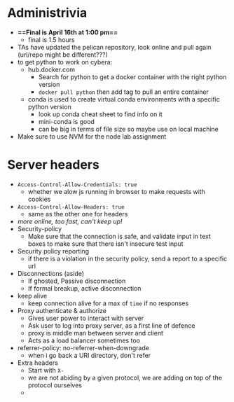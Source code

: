 # Administrivia
- **==Final is April 16th at 1:00 pm==**
	- final is 1.5 hours
- TAs have updated the pelican repository, look online and pull again (url/repo might be different???)
- to get python to work on cybera:
	- hub.docker.com
		- Search for python to get a docker container with the right python version
		- `docker pull python` then add tag to pull an entire container
	- conda is used to create virtual conda environments with a specific python version
		- look up conda cheat sheet to find info on it
		- mini-conda is good
		- can be big in terms of file size so maybe use on local machine
- Make sure to use NVM for the node lab assignment
# Server headers
- `Access-Control-Allow-Credentials: true`
	- whether we alow js running in browser to make requests with cookies
- `Access-Control-Allow-Headers: true`
	- same as the other one for headers
- *more online, too fast, can't keep up!*
- Security-policy
	- Make sure that the connection is safe, and validate input in text boxes to make sure that there isn't insecure test input
- Security policy reporting
	- if there is a violation in the security policy, send a report to a specific url
- Disconnections (aside)
	- If ghosted, Passive disconnection
	- If formal breakup, active disconnection
- keep alive
	- keep connection alive for a max of `time` if no responses
- Proxy authenticate & authorize
	- Gives user power to interact with server
	- Ask user to log into proxy server, as a first line of defence
	- proxy is middle man between server and client
	- Acts as a load balancer sometimes too
- referrer-policy:  no-referrer-when-downgrade
	- when i go back a URI directory, don't refer
- Extra headers
	- Start with `X-`
	- we are not abiding by a given protocol, we are adding on top of the protocol ourselves
	- 